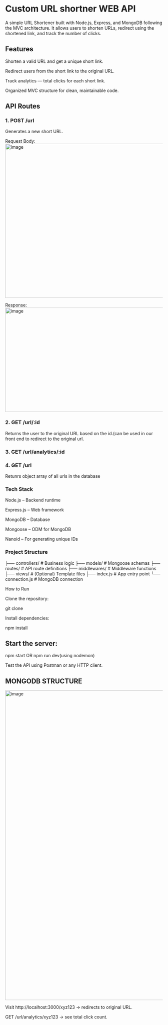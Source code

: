 # Custom URL shortner WEB API

A simple URL Shortener built with Node.js, Express, and MongoDB following the MVC architecture.
It allows users to shorten URLs, redirect using the shortened link, and track the number of clicks.

## Features

Shorten a valid URL and get a unique short link.

Redirect users from the short link to the original URL.

Track analytics — total clicks for each short link.

Organized MVC structure for clean, maintainable code.

## API Routes
### 1. POST /url

Generates a new short URL.

Request Body:
<img width="1367" height="491" alt="image" src="https://github.com/user-attachments/assets/bb8bb9e5-ee33-4f8b-9123-85499a62ddbf" />

Response:
<img width="1351" height="332" alt="image" src="https://github.com/user-attachments/assets/a1dff969-400f-46ca-ab30-5f7a3384d8f8" />


### 2. GET /url/:id

Returns the user to the original URL based on the id.(can be used in our front end to redirect to the original url.

### 3. GET /url/analytics/:id

### 4. GET /url
Retunrs object array of all urls in the database


### Tech Stack

Node.js – Backend runtime

Express.js – Web framework

MongoDB – Database

Mongoose – ODM for MongoDB

Nanoid – For generating unique IDs

### Project Structure
├── controllers/    # Business logic
├── models/         # Mongoose schemas
├── routes/         # API route definitions
├── middlewares/    # Middleware functions
├── views/          # (Optional) Template files
├── index.js        # App entry point
└── connection.js   # MongoDB connection

How to Run

Clone the repository:

git clone <your-repo-url>


Install dependencies:

npm install



## Start the server:

npm start
OR
npm run dev(using nodemon)


Test the API using Postman or any HTTP client.

## MONGODB STRUCTURE
<img width="1911" height="986" alt="image" src="https://github.com/user-attachments/assets/d5f82cdd-3260-442c-b761-cfb311738634" />


Visit http://localhost:3000/xyz123 → redirects to original URL.

GET /url/analytics/xyz123 → see total click count.
